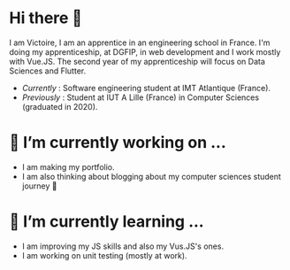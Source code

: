 # Hi there 👋

I am Victoire, I am an apprentice in an engineering school in France. I'm doing my apprenticeship, at DGFIP, in web development and I work mostly with Vue.JS.
The second year of my apprenticeship will focus on Data Sciences and Flutter.

* *Currently* : Software engineering student at IMT Atlantique (France).
* *Previously* : Student at IUT A Lille (France) in Computer Sciences (graduated in 2020).

# 🔭 I’m currently working on ...

* I am making my portfolio.
* I am also thinking about blogging about my computer sciences student journey 🤔

# 🌱 I’m currently learning ...

* I am improving my JS skills and also my Vus.JS's ones.
* I am working on unit testing (mostly at work).

<!--
**Vic5995/Vic5995** is a ✨ _special_ ✨ repository because its `README.md` (this file) appears on your GitHub profile.

Here are some ideas to get you started:

- 🔭 I’m currently working on ...
- 🌱 I’m currently learning ...
- 👯 I’m looking to collaborate on ...
- 🤔 I’m looking for help with ...
- 💬 Ask me about ...
- 📫 How to reach me: ...
- 😄 Pronouns: ...
- ⚡ Fun fact: ...
-->
